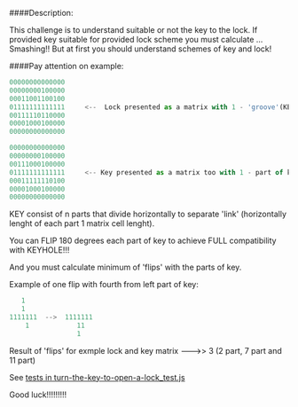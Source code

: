 ####Description:

This challenge is to understand suitable or not the key to the lock. If provided key suitable for provided lock scheme 
you must calculate ... Smashing!! But at first you should understand schemes of key and lock!

####Pay attention on example:

```js
00000000000000
00000000100000
00011001100100
01111111111111     <--  Lock presented as a matrix with 1 - 'groove'(KEYHOLE) and 0 - material 
00111110110000          
00001000100000
00000000000000

00000000000000
00000000100000
00111000100000
01111111111111     <-- Key presented as a matrix too with 1 - part of key and 0 - hole
00011111110100
00001000100000
00000000000000
```

KEY consist of n parts that divide horizontally to separate 'link' (horizontally lenght of each part 1 matrix cell lenght).

You can FLIP 180 degrees each part of key to achieve FULL compatibility with KEYHOLE!!!

And you must calculate minimum of 'flips' with the parts of key.

Example of one flip with fourth from left part of key:

```js
   1
   1 
1111111  -->  1111111  
    1            11
                 1
```

Result of 'flips' for exmple lock and key matrix  --->> 3   (2 part, 7 part and 11 part)             

See [tests in turn-the-key-to-open-a-lock_test.js](https://github.com/AlexVvx/code-wars/blob/master/katas/turn-the-key-to-open-a-lock_test/turn-the-key-to-open-a-lock_test.js)

Good luck!!!!!!!!!
